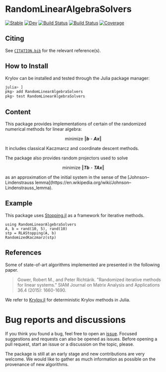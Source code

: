 # RandomLinearAlgebraSolvers

[![Stable](https://img.shields.io/badge/docs-stable-blue.svg)](https://tmigot.github.io/RandomLinearAlgebraSolvers.jl/stable)
[![Dev](https://img.shields.io/badge/docs-dev-blue.svg)](https://tmigot.github.io/RandomLinearAlgebraSolvers.jl/dev)
[![Build Status](https://github.com/tmigot/RandomLinearAlgebraSolvers.jl/actions/workflows/CI.yml/badge.svg?branch=main)](https://github.com/tmigot/RandomLinearAlgebraSolvers.jl/actions/workflows/CI.yml?query=branch%3Amain)
[![Build Status](https://api.cirrus-ci.com/github/tmigot/RandomLinearAlgebraSolvers.jl.svg)](https://cirrus-ci.com/github/tmigot/RandomLinearAlgebraSolvers.jl)
[![Coverage](https://codecov.io/gh/tmigot/RandomLinearAlgebraSolvers.jl/branch/main/graph/badge.svg)](https://codecov.io/gh/tmigot/RandomLinearAlgebraSolvers.jl)

## Citing

See [`CITATION.bib`](CITATION.bib) for the relevant reference(s).

## How to Install

Krylov can be installed and tested through the Julia package manager:

```julia
julia> ]
pkg> add RandomLinearAlgebraSolvers
pkg> test RandomLinearAlgebraSolvers
```

## Content

This package provides implementations of certain of the randomized numerical methods for linear algebra:
<p align="center">
  minimize ‖<b><i>b</i></b> - <b><i>Ax</i></b>‖
</p>
It includes classical Kaczmarcz and coordinate descent methods.

The package also provides random projectors used to solve
<p align="center">
  minimize ‖<b><i>Tb</i></b> - <b><i>TAx</i></b>‖
</p>
as an approximation of the initial system in the sense of the [Johnson–Lindenstrauss lemma](https://en.wikipedia.org/wiki/Johnson–Lindenstrauss_lemma).

## Example

This package uses [Stopping.jl](https://github.com/vepiteski/Stopping.jl) as a framework for iterative methods.
```
using RandomLinearAlgebraSolvers
A, b = rand(10, 5), rand(10)
stp = RLAStopping(A, b)
RandomizedKaczmarz(stp)
```

## References

Some of state-of-art algorithms implemented are presented in the following paper.

> Gower, Robert M., and Peter Richtárik. "Randomized iterative methods for linear systems." SIAM Journal on Matrix Analysis and Applications 36.4 (2015): 1660-1690.

We refer to [Krylov.jl](https://github.com/JuliaSmoothOptimizers/Krylov.jl) for deterministic Krylov methods in Julia.

# Bug reports and discussions

If you think you found a bug, feel free to open an [issue](https://github.com/tmigot/RandomLinearAlgebraSolvers.jl/issues).
Focused suggestions and requests can also be opened as issues. Before opening a pull request, start an issue or a discussion on the topic, please.

The package is still at an early stage and new contributions are very welcome. We would like to gather as much information as possible on the provenance of new algorithms.
